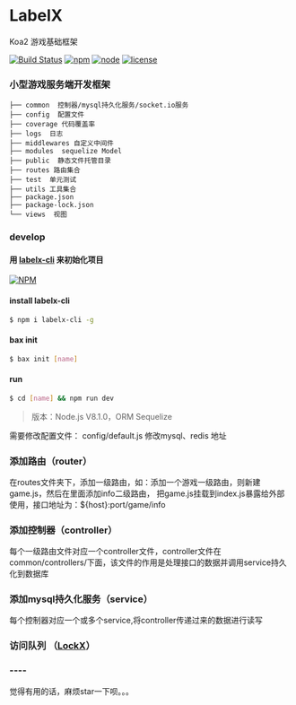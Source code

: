# LabelX
Koa2 游戏基础框架

[![Build Status](https://travis-ci.org/zhoumingque/LabelX.svg?branch=master)](https://travis-ci.org/zhoumingque/LabelX)
[![npm](https://img.shields.io/npm/v/npm.svg)](https://github.com/zhoumingque/LabelX)
[![node](https://img.shields.io/badge/node-%3E%3D8-green.svg)](https://github.com/zhoumingque/LabelX)
[![license](https://img.shields.io/github/license/mashape/apistatus.svg)](https://github.com/zhoumingque/LabelX)

### 小型游戏服务端开发框架

```├── app.js 
├── common  控制器/mysql持久化服务/socket.io服务
├── config  配置文件
├── coverage 代码覆盖率
├── logs  日志
├── middlewares 自定义中间件
├── modules  sequelize Model
├── public  静态文件托管目录
├── routes 路由集合
├── test  单元测试
├── utils 工具集合
├── package.json
├── package-lock.json
└── views  视图
```

### develop

#### 用 [labelx-cli](https://github.com/zhoumingque/labelx-cli) 来初始化项目

[![NPM](https://nodei.co/npm/labelx-cli.png?compact=true)](https://nodei.co/npm/labelx-cli/)

#### install labelx-cli

```bash
$ npm i labelx-cli -g
```

#### bax init

```bash
$ bax init [name]
```

#### run

```bash
$ cd [name] && npm run dev
```
> 版本：Node.js V8.1.0，ORM Sequelize

需要修改配置文件： config/default.js
修改mysql、redis 地址
### 添加路由（router）

在routes文件夹下，添加一级路由，如：添加一个游戏一级路由，则新建game.js，然后在里面添加info二级路由，
把game.js挂载到index.js暴露给外部使用，接口地址为：${host}:port/game/info

### 添加控制器（controller）

每个一级路由文件对应一个controller文件，controller文件在common/controllers/下面，该文件的作用是处理接口的数据并调用service持久化到数据库

### 添加mysql持久化服务（service）

每个控制器对应一个或多个service,将controller传递过来的数据进行读写

### 访问队列 （[LockX](https://github.com/zhoumingque/LockX)）









### ----

觉得有用的话，麻烦star一下呗。。。
